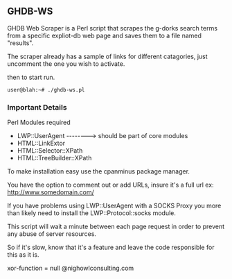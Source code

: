 ## GHDB-WS

GHDB Web Scraper is a Perl script that scrapes the g-dorks 
search terms from a specific expliot-db web page and saves 
them to a file named "results".

The scraper already has a sample of links for different
catagories, just uncomment the one you wish to activate. 

then to start run.

```
user@blah:~# ./ghdb-ws.pl
```
	
### Important Details 

Perl Modules required

* LWP::UserAgent --------> should be part of core modules 
* HTML::LinkExtor
* HTML::Selector::XPath
* HTML::TreeBuilder::XPath

To make installation easy use the cpanminus package
manager.

You have the option to comment out or add URLs, insure it's
a full url ex: http://www.somedomain.com/

If you have problems using LWP::UserAgent with a SOCKS Proxy
you more than likely need to install the LWP::Protocol::socks
module.

This script will wait a minute between each page
request in order to prevent any abuse of server 
resources.

So if it's slow, know that it's a feature and leave the 
code responsible for this as it is.


xor-function = null
@nighowlconsulting.com


